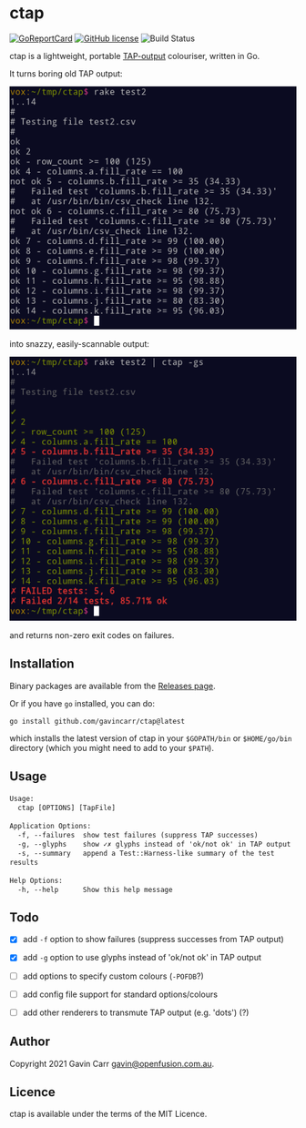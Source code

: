 
ctap
====

[![GoReportCard](https://goreportcard.com/badge/github.com/gavincarr/ctap)](https://goreportcard.com/report/github.com/gavincarr/ctap)
[![GitHub license](https://badgen.net/github/license/gavincarr/ctap)](https://github.com/gavincarr/ctap/blob/master/LICENSE)
![Build Status](https://github.com/gavincarr/ctap/actions/workflows/test.yml/badge.svg)

ctap is a lightweight, portable [TAP-output](http://testanything.org/)
colouriser, written in Go.

It turns boring old TAP output:

![Boring TAP output](/screenshots/test2.png?raw=true)

into snazzy, easily-scannable output:

![Snazzy, scannable TAP output](/screenshots/test2gs.png?raw=true)

and returns non-zero exit codes on failures.


Installation
------------

Binary packages are available from the
[Releases page](https://github.com/gavincarr/ctap/releases/latest/).

Or if you have `go` installed, you can do:

    go install github.com/gavincarr/ctap@latest

which installs the latest version of ctap in your `$GOPATH/bin`
or `$HOME/go/bin` directory (which you might need to add to your
`$PATH`).


Usage
-----

    Usage:
      ctap [OPTIONS] [TapFile]

    Application Options:
      -f, --failures  show test failures (suppress TAP successes)
      -g, --glyphs    show ✓✗ glyphs instead of 'ok/not ok' in TAP output
      -s, --summary   append a Test::Harness-like summary of the test results

    Help Options:
      -h, --help      Show this help message


Todo
----

- [x] add `-f` option to show failures (suppress successes from TAP output)
- [x] add `-g` option to use glyphs instead of 'ok/not ok' in TAP output
- [ ] add options to specify custom colours (`-POFDB`?)
- [ ] add config file support for standard options/colours
- [ ] add other renderers to transmute TAP output (e.g. 'dots') (?)


Author
------

Copyright 2021 Gavin Carr <gavin@openfusion.com.au>.


Licence
--------

ctap is available under the terms of the MIT Licence.

